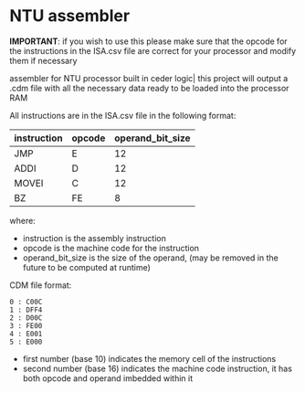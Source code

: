 # NTU assembler

**IMPORTANT**: if you wish to use this please make sure that the opcode for the instructions in the ISA.csv file are correct for your processor and modify them if necessary

assembler for NTU processor built in ceder logic| this project will output a .cdm file with all the necessary data ready to be loaded into the processor RAM

All instructions are in the ISA.csv file in the following format:

instruction | opcode | operand_bit_size
--|--|--
JMP|E|12
ADDI|D|12
MOVEI|C|12
BZ|FE|8

where:
- instruction is the assembly instruction
- opcode is the machine code for the instruction
- operand_bit_size is the size of the operand, (may be removed in the future to be computed at runtime)


CDM file format:

```
0 : C00C
1 : DFF4
2 : D00C
3 : FE00
4 : E001
5 : E000
```

- first number (base 10) indicates the memory cell of the instructions
- second number (base 16) indicates the machine code instruction, it has both opcode and operand imbedded within it
